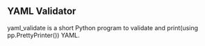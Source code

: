 ## YAML Validator ##

yaml_validate is a short Python program to validate and print(using pp.PrettyPrinter()) YAML.

